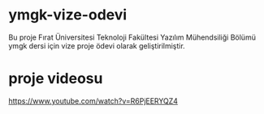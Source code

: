 # ymgk-vize-odevi
 Bu proje Fırat Üniversitesi Teknoloji Fakültesi Yazılım Mühendsiliği Bölümü ymgk dersi için vize proje ödevi olarak geliştirilmiştir.
 
 # proje videosu
 https://www.youtube.com/watch?v=R6PjEERYQZ4
